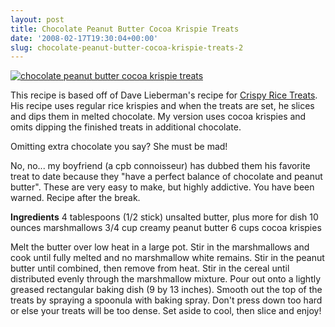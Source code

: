 ```yaml
---
layout: post
title: Chocolate Peanut Butter Cocoa Krispie Treats
date: '2008-02-17T19:30:04+00:00'
slug: chocolate-peanut-butter-cocoa-krispie-treats-2
---
```

<a href="http://www.flickr.com/photos/kstar810/2207520007/in/set-72157603817944040/"><img src="http://farm3.static.flickr.com/2305/2207520007_6f54d3e7db.jpg?v=0" alt="chocolate peanut butter cocoa krispie treats" /></a>

This recipe is based off of Dave Lieberman's recipe for <a href="http://www.foodnetwork.com/food/recipes/recipe/0,,FOOD_9936_32272,00.html">Crispy Rice Treats</a>. His recipe uses regular rice krispies and when the treats are set, he slices and dips them in melted chocolate. My version uses cocoa krispies and omits dipping the finished treats in additional chocolate. 

Omitting extra chocolate you say? She must be mad! 

No, no... my boyfriend (a cpb connoisseur) has dubbed them his favorite treat to date because they "have a perfect balance of chocolate and peanut butter". These are very easy to make, but highly addictive. You have been warned. Recipe after the break.

<!--more-->

<strong>Ingredients</strong>
4 tablespoons (1/2 stick) unsalted butter, plus more for dish 
10 ounces marshmallows 
3/4 cup creamy peanut butter 
6 cups cocoa krispies 

Melt the butter over low heat in a large pot. Stir in the marshmallows and cook until fully melted and no marshmallow white remains. Stir in the peanut butter until combined, then remove from heat. Stir in the cereal until distributed evenly through the marshmallow mixture. Pour out onto a lightly greased rectangular baking dish (9 by 13 inches). Smooth out the top of the treats by spraying a spoonula with baking spray. Don't press down too hard or else your treats will be too dense. Set aside to cool, then slice and enjoy!
